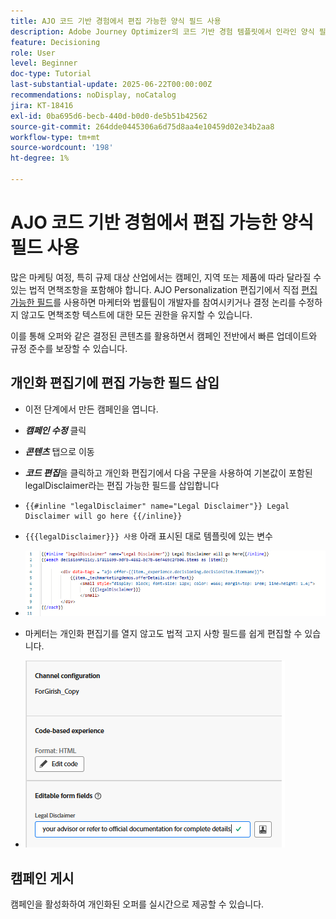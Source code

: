 ```yaml
---
title: AJO 코드 기반 경험에서 편집 가능한 양식 필드 사용
description: Adobe Journey Optimizer의 코드 기반 경험 템플릿에서 인라인 양식 필드를 사용하여 편집 가능한 콘텐츠 블록을 생성하여 마케터에게 동적이고 재사용 가능한 캠페인 콘텐츠를 제공하는 방법에 대해 알아봅니다.
feature: Decisioning
role: User
level: Beginner
doc-type: Tutorial
last-substantial-update: 2025-06-22T00:00:00Z
recommendations: noDisplay, noCatalog
jira: KT-18416
exl-id: 0ba695d6-becb-440d-b0d0-de5b51b42562
source-git-commit: 264dde0445306a6d75d8aa4e10459d02e34b2aa8
workflow-type: tm+mt
source-wordcount: '198'
ht-degree: 1%

---
```


# AJO 코드 기반 경험에서 편집 가능한 양식 필드 사용

많은 마케팅 여정, 특히 규제 대상 산업에서는 캠페인, 지역 또는 제품에 따라 달라질 수 있는 법적 면책조항을 포함해야 합니다. AJO Personalization 편집기에서 직접 [편집 가능한 필드](https://experienceleague.adobe.com/en/docs/journey-optimizer-learn/tutorials/channels/code-based-experience-channel/form-fields-in-code-based-experiences)를 사용하면 마케터와 법률팀이 개발자를 참여시키거나 결정 논리를 수정하지 않고도 면책조항 텍스트에 대한 모든 권한을 유지할 수 있습니다.

이를 통해 오퍼와 같은 결정된 콘텐츠를 활용하면서 캠페인 전반에서 빠른 업데이트와 규정 준수를 보장할 수 있습니다.

## 개인화 편집기에 편집 가능한 필드 삽입

- 이전 단계에서 만든 캠페인을 엽니다.
- _**캠페인 수정**_ 클릭
- _**콘텐츠**_ 탭으로 이동
- _**코드 편집**_&#x200B;을 클릭하고 개인화 편집기에서 다음 구문을 사용하여 기본값이 포함된 legalDisclaimer라는 편집 가능한 필드를 삽입합니다

- 
  <pre><code>&#123;&#123;#inline &quot;legalDisclaimer&quot; name=&quot;Legal Disclaimer&quot;&#125;&#125; Legal Disclaimer will go here &#123;&#123;/inline&#125;&#125;</code></pre>

- <code>{{{legalDisclaimer}}} 사용</code> 아래 표시된 대로 템플릿에 있는 변수

- ![편집 가능한 필드](assets/editable-fields.png)

- 마케터는 개인화 편집기를 열지 않고도 법적 고지 사항 필드를 쉽게 편집할 수 있습니다.
- ![editable-field-marketer](assets/editable-field-marketer-view.png)



## 캠페인 게시

캠페인을 활성화하여 개인화된 오퍼를 실시간으로 제공할 수 있습니다.

